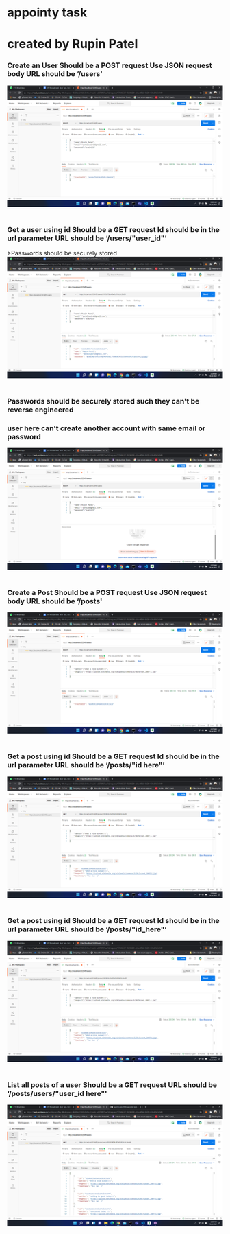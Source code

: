 # appointy task 
# created by Rupin Patel

<h3>Create an User
Should be a POST request
Use JSON request body
URL should be ‘/users'</h3>
<img src="/Outputs POSTMAN-API/1.png">
<br>
<br>

<h3>Get a user using id
Should be a GET request
Id should be in the url parameter
URL should be ‘/users/"user_id"’</h3>
>Passwords should be securely stored
<img src="/Outputs POSTMAN-API/2.png">
<br>
<br>

<h3>Passwords should be securely stored such they can't be reverse engineered</h3>
<h3>user here can't create another account with same email or password</h3>
<img src="/Outputs POSTMAN-API/3.png">
<br>
<br>

<h3>Create a Post
Should be a POST request
Use JSON request body
URL should be ‘/posts'</h3>
<img src="/Outputs POSTMAN-API/4.png">
<br>
<br>

<h3>Get a post using id
Should be a GET request
Id should be in the url parameter
URL should be ‘/posts/"id here"’</h3>
<img src="/Outputs POSTMAN-API/6.png">
<br>
<br>

<h3>Get a post using id
Should be a GET request
Id should be in the url parameter
URL should be ‘/posts/"id_here"’</h3>
<img src="/Outputs POSTMAN-API/6.png">
<br>
<br>

<h3>List all posts of a user
Should be a GET request
URL should be ‘/posts/users/"user_id here"'</h3>
<img src="/Outputs POSTMAN-API/5.png">
<br>
<br>
